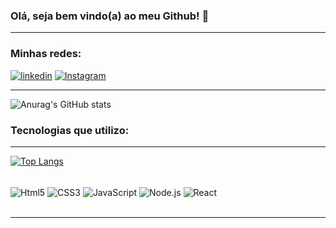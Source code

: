 ### Olá, seja bem vindo(a) ao meu Github! 👋

<div> <hr> </div>

### Minhas redes: 

[![linkedin](https://img.shields.io/badge/LinkedIn-0077B5?style=for-the-badge&logo=linkedin&logoColor=white)](https://www.linkedin.com/in/ingride-reis-020097226/)
[![Instagram](https://img.shields.io/badge/Instagram-E4405F?style=for-the-badge&logo=instagram&logoColor=white)](https://www.instagram.com/yuut_reis/)

<div> <hr> </div>

![Anurag's GitHub stats](https://github-readme-stats.vercel.app/api?username=Yuut-Reis&show_icons=true&theme=dracula)

### Tecnologias que utilizo:
<div> <hr> </div>

[![Top Langs](https://github-readme-stats.vercel.app/api/top-langs/?username=Yuut-Reis&layout=compacttrue&theme=dracula)](https://github.com/anuraghazra/github-readme-stats)

<div style="display: inline_block" ><br>
  <img align="center" alt="Html5" src="https://img.shields.io/badge/HTML5-E34F26?style=for-the-badge&logo=html5&logoColor=white" > 
  <img align="center" alt="CSS3" src="https://img.shields.io/badge/CSS3-1572B6?style=for-the-badge&logo=css3&logoColor=white" >
  <img align="center" alt="JavaScript" src="https://img.shields.io/badge/JavaScript-F7DF1E?style=for-the-badge&logo=javascript&logoColor=black" >
  <img align="center" alt="Node.js" src="https://img.shields.io/badge/Node.js-43853D?style=for-the-badge&logo=node.js&logoColor=white" >
  <img align="center" alt="React" src="https://img.shields.io/badge/React-20232A?style=for-the-badge&logo=react&logoColor=61DAFB" >
  <img align="center" alt="" src="" >
  <img align="center" alt="" src="" >	
  <br>
  <br>
</div> 





<div> <hr> </div>
